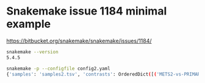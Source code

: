 # Snakemake issue 1184 minimal example

https://bitbucket.org/snakemake/snakemake/issues/1184/

```bash
snakemake --version
5.4.5

snakemake -p --configfile config2.yaml
{'samples': 'samples2.tsv', 'contrasts': OrderedDict([('METS2-vs-PRIMARY2', ['METS2', 'PRIMARY2']), ('METS-vs-PRIMARY', ['METS', 'PRIMARY'])])}
```
